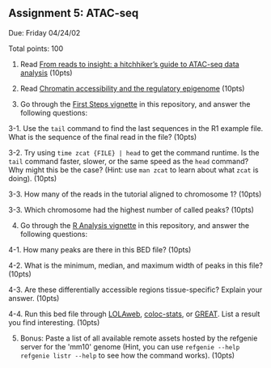 ## Assignment 5: ATAC-seq

Due: Friday 04/24/02

Total points: 100

1. Read [From reads to insight: a hitchhiker’s guide to ATAC-seq data analysis](https://doi.org/10.1186/s13059-020-1929-3) (10pts)

2. Read [Chromatin accessibility and the regulatory epigenome](https://doi.org/10.1038/s41576-018-0089-8) (10pts)

3. Go through the [First Steps vignette](first_steps_tutorial.md) in this repository, and answer the following questions:

3-1. Use the `tail` command to find the last sequences in the R1 example file. What is the sequence of the final read in the file? (10pts)

3-2. Try using `time zcat {FILE} | head` to get the command runtime. Is the `tail` command faster, slower, or the same speed as the `head` command? Why might this be the case? (Hint: use `man zcat` to learn about what `zcat` is doing). (10pts)

3-3. How many of the reads in the tutorial aligned to chromosome 1? (10pts)

3-3. Which chromosome had the highest number of called peaks? (10pts)

4. Go through the [R Analysis vignette](R_analysis_tutorial.md) in this repository, and answer the following questions:

4-1. How many peaks are there in this BED file? (10pts)

4-2. What is the minimum, median, and maximum width of peaks in this file? (10pts)

4-3. Are these differentially accessible regions tissue-specific? Explain your answer. (10pts)

4-4. Run this bed file through [LOLAweb](http://lolaweb.databio.org), [coloc-stats](https://hyperbrowser.uio.no/coloc-stats/), or [GREAT](http://great.stanford.edu). List a result you find interesting. (10pts)


5. Bonus: Paste a list of all available remote assets hosted by the refgenie server for the 'mm10' genome (Hint, you can use `refgenie --help` `refgenie listr --help` to see how the command works). (10pts)
